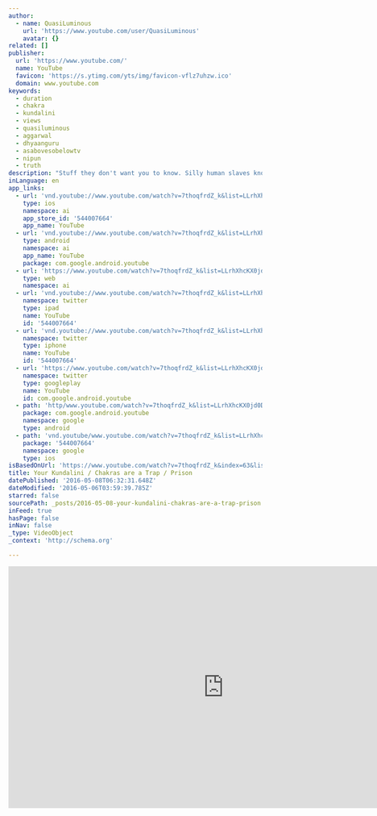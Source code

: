 ```yaml
---
author:
  - name: QuasiLuminous
    url: 'https://www.youtube.com/user/QuasiLuminous'
    avatar: {}
related: []
publisher:
  url: 'https://www.youtube.com/'
  name: YouTube
  favicon: 'https://s.ytimg.com/yts/img/favicon-vflz7uhzw.ico'
  domain: www.youtube.com
keywords:
  - duration
  - chakra
  - kundalini
  - views
  - quasiluminous
  - aggarwal
  - dhyaanguru
  - asabovesobelowtv
  - nipun
  - truth
description: "Stuff they don't want you to know. Silly human slaves know the reverse of truth."
inLanguage: en
app_links:
  - url: 'vnd.youtube://www.youtube.com/watch?v=7thoqfrdZ_k&list=LLrhXhcKX0jd0Dt-drNWQ_HA&index=63&feature=applinks'
    type: ios
    namespace: ai
    app_store_id: '544007664'
    app_name: YouTube
  - url: 'vnd.youtube://www.youtube.com/watch?v=7thoqfrdZ_k&list=LLrhXhcKX0jd0Dt-drNWQ_HA&index=63&feature=applinks'
    type: android
    namespace: ai
    app_name: YouTube
    package: com.google.android.youtube
  - url: 'https://www.youtube.com/watch?v=7thoqfrdZ_k&list=LLrhXhcKX0jd0Dt-drNWQ_HA&index=63&feature=applinks'
    type: web
    namespace: ai
  - url: 'vnd.youtube://www.youtube.com/watch?v=7thoqfrdZ_k&list=LLrhXhcKX0jd0Dt-drNWQ_HA&index=63&feature=applinks'
    namespace: twitter
    type: ipad
    name: YouTube
    id: '544007664'
  - url: 'vnd.youtube://www.youtube.com/watch?v=7thoqfrdZ_k&list=LLrhXhcKX0jd0Dt-drNWQ_HA&index=63&feature=applinks'
    namespace: twitter
    type: iphone
    name: YouTube
    id: '544007664'
  - url: 'https://www.youtube.com/watch?v=7thoqfrdZ_k&list=LLrhXhcKX0jd0Dt-drNWQ_HA&index=63'
    namespace: twitter
    type: googleplay
    name: YouTube
    id: com.google.android.youtube
  - path: 'http/www.youtube.com/watch?v=7thoqfrdZ_k&list=LLrhXhcKX0jd0Dt-drNWQ_HA&index=63'
    package: com.google.android.youtube
    namespace: google
    type: android
  - path: 'vnd.youtube/www.youtube.com/watch?v=7thoqfrdZ_k&list=LLrhXhcKX0jd0Dt-drNWQ_HA&index=63'
    package: '544007664'
    namespace: google
    type: ios
isBasedOnUrl: 'https://www.youtube.com/watch?v=7thoqfrdZ_k&index=63&list=LLrhXhcKX0jd0Dt-drNWQ_HA'
title: Your Kundalini / Chakras are a Trap / Prison
datePublished: '2016-05-08T06:32:31.648Z'
dateModified: '2016-05-06T03:59:39.785Z'
starred: false
sourcePath: _posts/2016-05-08-your-kundalini-chakras-are-a-trap-prison.md
inFeed: true
hasPage: false
inNav: false
_type: VideoObject
_context: 'http://schema.org'

---
```

<iframe src="https://cdn.embedly.com/widgets/media.html?src=https%3A%2F%2Fwww.youtube.com%2Fembed%2F7thoqfrdZ_k%3Ffeature%3Doembed&amp;url=https%3A%2F%2Fwww.youtube.com%2Fwatch%3Fv%3D7thoqfrdZ_k%26index%3D63%26list%3DLLrhXhcKX0jd0Dt-drNWQ_HA&amp;image=https%3A%2F%2Fi.ytimg.com%2Fvi%2F7thoqfrdZ_k%2Fhqdefault.jpg&amp;key=b7d04c9b404c499eba89ee7072e1c4f7&amp;type=text%2Fhtml&amp;schema=youtube" width="854" height="480" scrolling="no" frameborder="0" allowfullscreen="" style=""></iframe>
